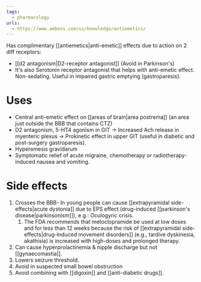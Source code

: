 ```yaml
---
tags:
  - pharmacology
urls:
  - https://www.amboss.com/us/knowledge/antiemetics/
---
```

Has complimentary [[antiemetics|anti-emetic]] effects due to action on 2 diff receptors:
- [[d2 antagonism|D2-receptor antagonist]] (Avoid in Parkinson's)
- It's also Serotonin receptor antagonist that helps with anti-emetic effect. 
Non-sedating. 
Useful in impaired gastric emptying (gastroparesis). 
# Uses
- Central anti-emetic effect on [[areas of brain|area postrema]] (an area just outside the BBB that contains CTZ)
- D2 antagonism, 5-HT4 agonism in GIT -> Increased Ach release in myenteric plexus -> Prokinetic effect in upper GIT (useful in diabetic and post-surgery gastroparesis). 
- Hyperemesis gravidarum
- Symptomatic relief of acute migraine, chemotherapy or radiotherapy-induced nausea and vomiting. 
# Side effects
1. Crosses the BBB- In young people can cause [[extrapyramidal side-effects|acute dystonia]] due to EPS effect (drug-induced [[parkinson's disease|parkinsonism]]), e.g.: Oculogyric crisis.
	1. The FDA recommends that metoclopramide be used at low doses and for less than 12 weeks because the risk of [[extrapyramidal side-effects|drug-induced movement disorders]] (e.g., tardive dyskinesia, akathisia) is increased with high-doses and prolonged therapy.
2. Can cause hyperprolactinemia & nipple discharge but not [[gynaecomastia]].
3. Lowers seizure threshold. 
4. Avoid in suspected small bowel obstruction
5. Avoid combining with [[digoxin]] and [[anti-diabetic drugs]]. 
